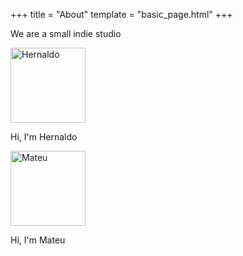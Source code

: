 +++
title = "About"
template = "basic_page.html"
+++

<p>We are a small indie studio</p>

<div class="horizontal-container cross-axis-center">
    <div class="vertical-container">
        <img class="pixelated" src="/hernaldo.png" alt="Hernaldo" width="120px" height="120px">
        <p>Hi, I'm Hernaldo</p>
    </div>
    <div class="vertical-container">
        <img class="pixelated" src="/mateu.png" alt="Mateu" width="120px" height="120px">
        <p>Hi, I'm Mateu</p>
    </div>
</div>